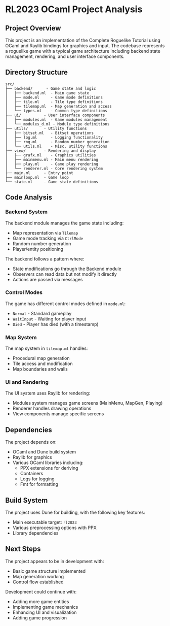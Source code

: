 # RL2023 OCaml Project Analysis

## Project Overview

This project is an implementation of the Complete Roguelike Tutorial using OCaml and Raylib bindings for graphics and input. The codebase represents a roguelike game with a typical game architecture including backend state management, rendering, and user interface components.

## Directory Structure

```
src/
├── backend/      - Game state and logic
│   ├── backend.ml  - Main game state
│   ├── mode.ml     - Game mode definitions
│   ├── tile.ml     - Tile type definitions
│   ├── tilemap.ml  - Map generation and access
│   └── types.ml    - Common type definitions
├── ui/          - User interface components
│   ├── modules.ml  - Game modules management
│   └── modules_d.ml - Module type definitions
├── utils/       - Utility functions
│   ├── bitset.ml   - Bitset operations
│   ├── log.ml      - Logging functionality
│   ├── rng.ml      - Random number generation
│   └── utils.ml    - Misc. utility functions
├── view/        - Rendering and display
│   ├── grafx.ml    - Graphics utilities
│   ├── mainmenu.ml - Main menu rendering
│   ├── play.ml     - Game play rendering
│   └── renderer.ml - Core rendering system
├── main.ml      - Entry point
├── mainloop.ml  - Game loop
└── state.ml     - Game state definitions
```

## Code Analysis

### Backend System

The backend module manages the game state including:

- Map representation via `Tilemap`
- Game mode tracking via `CtrlMode`
- Random number generation
- Player/entity positioning

The backend follows a pattern where:

- State modifications go through the Backend module
- Observers can read data but not modify it directly
- Actions are passed via messages

### Control Modes

The game has different control modes defined in `mode.ml`:

- `Normal` - Standard gameplay
- `WaitInput` - Waiting for player input
- `Died` - Player has died (with a timestamp)

### Map System

The map system in `tilemap.ml` handles:

- Procedural map generation
- Tile access and modification
- Map boundaries and walls

### UI and Rendering

The UI system uses Raylib for rendering:

- Modules system manages game screens (MainMenu, MapGen, Playing)
- Renderer handles drawing operations
- View components manage specific screens

## Dependencies

The project depends on:

- OCaml and Dune build system
- Raylib for graphics
- Various OCaml libraries including:
  - PPX extensions for deriving
  - Containers
  - Logs for logging
  - Fmt for formatting

## Build System

The project uses Dune for building, with the following key features:

- Main executable target: `rl2023`
- Various preprocessing options with PPX
- Library dependencies

## Next Steps

The project appears to be in development with:

- Basic game structure implemented
- Map generation working
- Control flow established

Development could continue with:

- Adding more game entities
- Implementing game mechanics
- Enhancing UI and visualization
- Adding game progression
